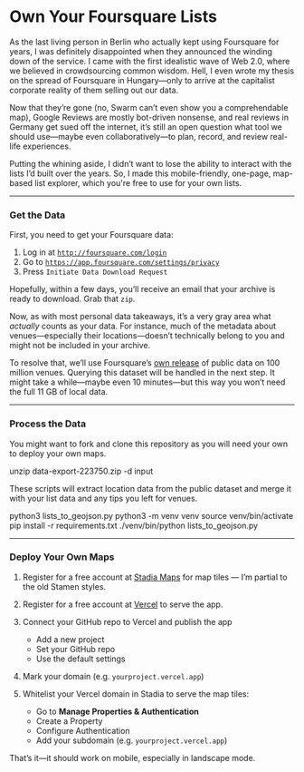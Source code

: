 # Own Your Foursquare Lists

As the last living person in Berlin who actually kept using Foursquare for years, I was definitely disappointed when they announced the winding down of the service. I came with the first idealistic wave of Web 2.0, where we believed in crowdsourcing common wisdom. Hell, I even wrote my thesis on the spread of Foursquare in Hungary—only to arrive at the capitalist corporate reality of them selling out our data.

Now that they’re gone (no, Swarm can’t even show you a comprehendable map), Google Reviews are mostly bot-driven nonsense, and real reviews in Germany get sued off the internet, it’s still an open question what tool we should use—maybe even collaboratively—to plan, record, and review real-life experiences.

Putting the whining aside, I didn’t want to lose the ability to interact with the lists I’d built over the years. So, I made this mobile-friendly, one-page, map-based list explorer, which you're free to use for your own lists.

---

### **Get the Data**

First, you need to get your Foursquare data:

1. Log in at [`http://foursquare.com/login`](http://foursquare.com/login)
2. Go to [`https://app.foursquare.com/settings/privacy`](https://app.foursquare.com/settings/privacy)
3. Press `Initiate Data Download Request`

Hopefully, within a few days, you’ll receive an email that your archive is ready to download. Grab that `zip`.

Now, as with most personal data takeaways, it’s a very gray area what *actually* counts as your data. For instance, much of the metadata about venues—especially their locations—doesn’t technically belong to you and might not be included in your archive.

To resolve that, we’ll use Foursquare’s [own release](https://docs.foursquare.com/data-products/docs/access-fsq-os-places) of public data on 100 million venues. Querying this dataset will be handled in the next step. It might take a while—maybe even 10 minutes—but this way you won’t need the full 11 GB of local data.

---

### **Process the Data**

You might want to fork and clone this repository as you will need your own to deploy your own maps.

unzip data-export-223750.zip -d input

These scripts will extract location data from the public dataset and merge it with your list data and any tips you left for venues.

python3 lists_to_geojson.py
python3 -m venv venv
source venv/bin/activate
pip install -r requirements.txt
./venv/bin/python lists_to_geojson.py

---

### **Deploy Your Own Maps**

1. Register for a free account at [Stadia Maps](https://stadiamaps.com) for map tiles — I’m partial to the old Stamen styles.
2. Register for a free account at [Vercel](https://vercel.com) to serve the app.
3. Connect your GitHub repo to Vercel and publish the app

   * Add a new project
   * Set your GitHub repo
   * Use the default settings

4. Mark your domain (e.g. `yourproject.vercel.app`)
5. Whitelist your Vercel domain in Stadia to serve the map tiles:

   * Go to **Manage Properties & Authentication**
   * Create a Property
   * Configure Authentication
   * Add your subdomain (e.g. `yourproject.vercel.app`)

That’s it—it should work on mobile, especially in landscape mode.